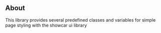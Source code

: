 <h2>About</h2>
This library provides several predefined classes and variables for simple page styling with the showcar ui library
